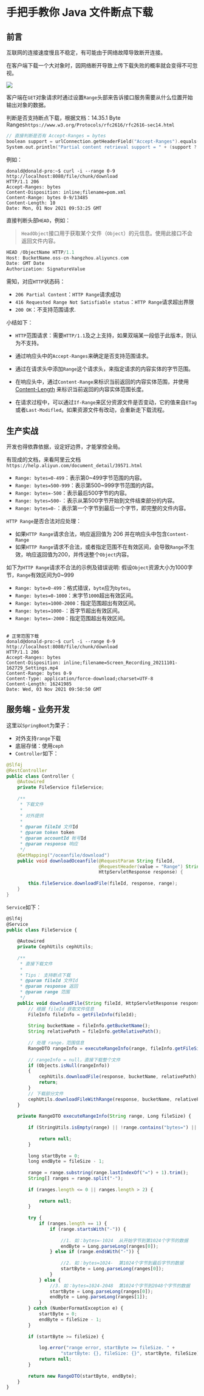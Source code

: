# 手把手教你 Java 文件断点下载

## 前言

互联网的连接速度慢且不稳定，有可能由于网络故障导致断开连接。

在客户端下载一个大对象时，因网络断开导致上传下载失败的概率就会变得不可忽视。



![](https://blogwnx-bucket.oss-cn-beijing.aliyuncs.com/img/image-20240227204255845.png)





客户端在`GET`对象请求时通过设置`Range`头部来告诉接口服务需要从什么位置开始输出对象的数据。

判断是否支持断点下载，根据文档：14.35.1 Byte Ranges`https://www.w3.org/Protocols/rfc2616/rfc2616-sec14.html`

```c
// 直接判断是否有 Accept-Ranges = bytes
boolean support = urlConnection.getHeaderField("Accept-Ranges").equals("bytes");
System.out.println("Partial content retrieval support = " + (support ? "Yes" : "No));
```

例如：

```
donald@donald-pro:~$ curl -i --range 0-9 http://localhost:8080/file/chunk/download
HTTP/1.1 206
Accept-Ranges: bytes
Content-Disposition: inline;filename=pom.xml
Content-Range: bytes 0-9/13485
Content-Length: 10
Date: Mon, 01 Nov 2021 09:53:25 GMT
```

直接判断头部`HEAD`，例如：

> `HeadObject`接口用于获取某个文件（`Object`）的元信息。使用此接口不会返回文件内容。



```c++
HEAD /ObjectName HTTP/1.1
Host: BucketName.oss-cn-hangzhou.aliyuncs.com
Date: GMT Date
Authorization: SignatureValue
```

需知，对应`HTTP`状态码：

- `206 Partial Content`：`HTTP Range`请求成功
- `416 Requested Range Not Satisfiable status`：`HTTP Range`请求超出界限
- `200 OK`：不支持范围请求.

小结如下：

- `HTTP`范围请求：需要`HTTP/1.1`及之上支持，如果双端某一段低于此版本，则认为不支持。

- 通过响应头中的`Accept-Ranges`来确定是否支持范围请求。
- 通过在请求头中添加`Range`这个请求头，来指定请求的内容实体的字节范围。
- 在响应头中，通过`Content-Range`来标识当前返回的内容实体范围，并使用 [Content-Length](https://so.csdn.net/so/search?q=Content-Length&spm=1001.2101.3001.7020) 来标识当前返回的内容实体范围长度。
- 在请求过程中，可以通过`If-Range`来区分资源文件是否变动，它的值来自`ETag`或者`Last-Modifled`。如果资源文件有改动，会重新走下载流程。

## 生产实战

开发也得依靠依据，设定好边界，才能掌控全局。

有现成的文档，来看阿里云文档`https://help.aliyun.com/document_detail/39571.html`

- `Range: bytes=0-499`：表示第0~499字节范围的内容。
- `Range: bytes=500-999`：表示第500~999字节范围的内容。
- `Range: bytes=-500`：表示最后500字节的内容。
- `Range: bytes=500-`：表示从第500字节开始到文件结束部分的内容。
- `Range: bytes=0-`：表示第一个字节到最后一个字节，即完整的文件内容。

`HTTP Range`是否合法对应处理：

- 如果`HTTP Range`请求合法，响应返回值为 206 并在响应头中包含`Content-Range`
- 如果`HTTP Range`请求不合法，或者指定范围不在有效区间，会导致`Range`不生效，响应返回值为200，并传送整个`Object`内容。

如下为`HTTP Range`请求不合法的示例及错误说明: 假设`Object`资源大小为1000字节，`Range`有效区间为0~999

- `Range: byte=0-499`：格式错误，`byte`应为`bytes`。
- `Range: bytes=0-1000`：末字节`1000`超出有效区间。
- `Range: bytes=1000-2000`：指定范围超出有效区间。
- `Range: bytes=1000-`：首字节超出有效区间。
- `Range: bytes=-2000`：指定范围超出有效区间。

```shell

# 正常范围下载
donald@donald-pro:~$ curl -i --range 0-9 http://localhost:8080/file/chunk/download
HTTP/1.1 206 
Accept-Ranges: bytes
Content-Disposition: inline;filename=Screen_Recording_20211101-162729_Settings.mp4
Content-Range: bytes 0-9
Content-Type: application/force-download;charset=UTF-8
Content-Length: 16241985
Date: Wed, 03 Nov 2021 09:50:50 GMT
```

## 服务端 - 业务开发

这里以`SpringBoot`为栗子：

- 对外支持`range`下载
- 底层存储：使用`ceph`
- `Controller`如下：

```java
@Slf4j
@RestController
public class Controller {
    @Autowired
    private FileService fileService;
    
    /**
     * 下载文件
     *
     * 对外提供
     *
     * @param fileId 文件Id
     * @param token token
     * @param accountId 帐号Id
     * @param response 响应
     */
    @GetMapping("/oceanfile/download")
    public void downloadOceanfile(@RequestParam String fileId,
                                  @RequestHeader(value = "Range") String range,
                                  HttpServletResponse response) {
 
        this.fileService.downloadFile(fileId, response, range);
    }
}
```

`Service`如下：

```javascript
@Slf4j
@Service
public class FileService {
    
    @Autowired
    private CephUtils cephUtils;
    
    /**
     * 直接下载文件
     *
     * Tips： 支持断点下载
     * @param fileId 文件Id
     * @param response 返回
     * @param range 范围
     */
    public void downloadFile(String fileId, HttpServletResponse response, String range) {
        // 根据 fileId 获取文件信息
        FileInfo fileInfo = getFileInfo(fileId);
 
        String bucketName = fileInfo.getBucketName();
        String relativePath = fileInfo.getRelativePath();
 
        // 处理 range，范围信息
        RangeDTO rangeInfo = executeRangeInfo(range, fileInfo.getFileSize());
 
        // rangeInfo = null，直接下载整个文件
        if (Objects.isNull(rangeInfo)) 
        { 
            cephUtils.downloadFile(response, bucketName, relativePath);
            return;
        }
        // 下载部分文件
        cephUtils.downloadFileWithRange(response, bucketName, relativePath, rangeInfo);
    }
 
    private RangeDTO executeRangeInfo(String range, Long fileSize) {
 
        if (StringUtils.isEmpty(range) || !range.contains("bytes=") || !range.contains("-")) {
 
            return null;
        }
 
        long startByte = 0;
        long endByte = fileSize - 1;
 
        range = range.substring(range.lastIndexOf("=") + 1).trim();
        String[] ranges = range.split("-");
 
        if (ranges.length <= 0 || ranges.length > 2) {
 
            return null;
        }
 
        try {
            if (ranges.length == 1) {
                if (range.startsWith("-")) {
 
                    //1. 如：bytes=-1024  从开始字节到第1024个字节的数据
                    endByte = Long.parseLong(ranges[0]);
                } else if (range.endsWith("-")) {
 
                    //2. 如：bytes=1024-  第1024个字节到最后字节的数据
                    startByte = Long.parseLong(ranges[0]);
                }
            } else {
                //3. 如：bytes=1024-2048  第1024个字节到2048个字节的数据
                startByte = Long.parseLong(ranges[0]);
                endByte = Long.parseLong(ranges[1]);
            }
        } catch (NumberFormatException e) {
            startByte = 0;
            endByte = fileSize - 1;
        }
        
        if (startByte >= fileSize) {
            
            log.error("range error, startByte >= fileSize. " +
                    "startByte: {}, fileSize: {}", startByte, fileSize);
            return null;
        }
 
        return new RangeDTO(startByte, endByte);
    }
}
```

